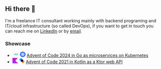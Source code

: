 ## Hi there 👋
I'm a freelance IT consultant working mainly with backend programing and IT/cloud infrastructure (so called DevOps), if you want to get in touch you can reach me on [LinkedIn](https://www.linkedin.com/in/alexanderrundberg/) or by [email](mailto:alex@gwai.se).

### Showcase
- <img src="img/golang.svg" height=18px /> <img src="img/k8s.svg" height=18px /> [Advent of Code 2024 in Go as microservices on Kubernetes](https://github.com/terminalnode/adventofcode2024)
- <img src="img/kotlin.svg" height=18px /> <img src="img/ktor.svg" height=18px /> [Advent of Code 2021 in Kotlin as a Ktor web API](https://github.com/terminalnode/adventofcode2021)

